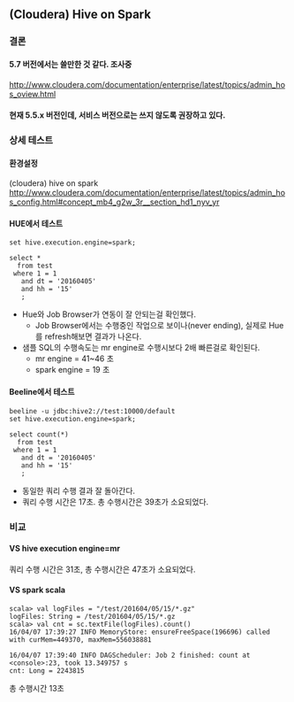 ## (Cloudera) Hive on Spark
### 결론
#### 5.7 버전에서는 쓸만한 것 같다. 조사중
http://www.cloudera.com/documentation/enterprise/latest/topics/admin_hos_oview.html

#### 현재 5.5.x 버전인데, 서비스 버전으로는 쓰지 않도록 권장하고 있다.
### 상세 테스트
#### 환경설정
(cloudera) hive on spark 
http://www.cloudera.com/documentation/enterprise/latest/topics/admin_hos_config.html#concept_mb4_g2w_3r__section_hd1_nyv_yr

#### HUE에서 테스트
```
set hive.execution.engine=spark;

select *
  from test
 where 1 = 1
   and dt = '20160405' 
   and hh = '15'
   ;
```

- Hue와 Job Browser가 연동이 잘 안되는걸 확인했다.
  - Job Browser에서는 수행중인 작업으로 보이나(never ending), 실제로 Hue를 refresh해보면 결과가 나온다.
- 샘플 SQL의 수행속도는 mr engine로 수행시보다 2배 빠른걸로 확인된다.
  - mr engine = 41~46 초
  - spark engine = 19 초
  

#### Beeline에서 테스트
```
beeline -u jdbc:hive2://test:10000/default
set hive.execution.engine=spark;

select count(*)
  from test
 where 1 = 1
   and dt = '20160405' 
   and hh = '15'
   ;
```
- 동일한 쿼리 수행 결과 잘 돌아간다.
- 쿼리 수행 시간은 17초. 총 수행시간은 39초가 소요되었다.

###  비교
#### VS hive execution engine=mr
쿼리 수행 시간은 31초, 총 수행시간은 47초가 소요되었다.

#### VS spark scala
```
scala> val logFiles = "/test/201604/05/15/*.gz"
logFiles: String = /test/201604/05/15/*.gz
scala> val cnt = sc.textFile(logFiles).count()
16/04/07 17:39:27 INFO MemoryStore: ensureFreeSpace(196696) called with curMem=449370, maxMem=556038881

16/04/07 17:39:40 INFO DAGScheduler: Job 2 finished: count at <console>:23, took 13.349757 s
cnt: Long = 2243815
```
총 수행시간 13초
